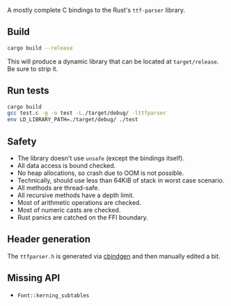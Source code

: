 A mostly complete C bindings to the Rust's `ttf-parser` library.

## Build

```sh
cargo build --release
```

This will produce a dynamic library that can be located at `target/release`.
Be sure to strip it.

## Run tests

```sh
cargo build
gcc test.c -g -o test -L./target/debug/ -lttfparser
env LD_LIBRARY_PATH=./target/debug/ ./test
```

## Safety

- The library doesn't use `unsafe` (except the bindings itself).
- All data access is bound checked.
- No heap allocations, so crash due to OOM is not possible.
- Technically, should use less than 64KiB of stack in worst case scenario.
- All methods are thread-safe.
- All recursive methods have a depth limit.
- Most of arithmetic operations are checked.
- Most of numeric casts are checked.
- Rust panics are catched on the FFI boundary.

## Header generation

The `ttfparser.h` is generated via [cbindgen](https://github.com/eqrion/cbindgen)
and then manually edited a bit.

## Missing API

- `Font::kerning_subtables`
